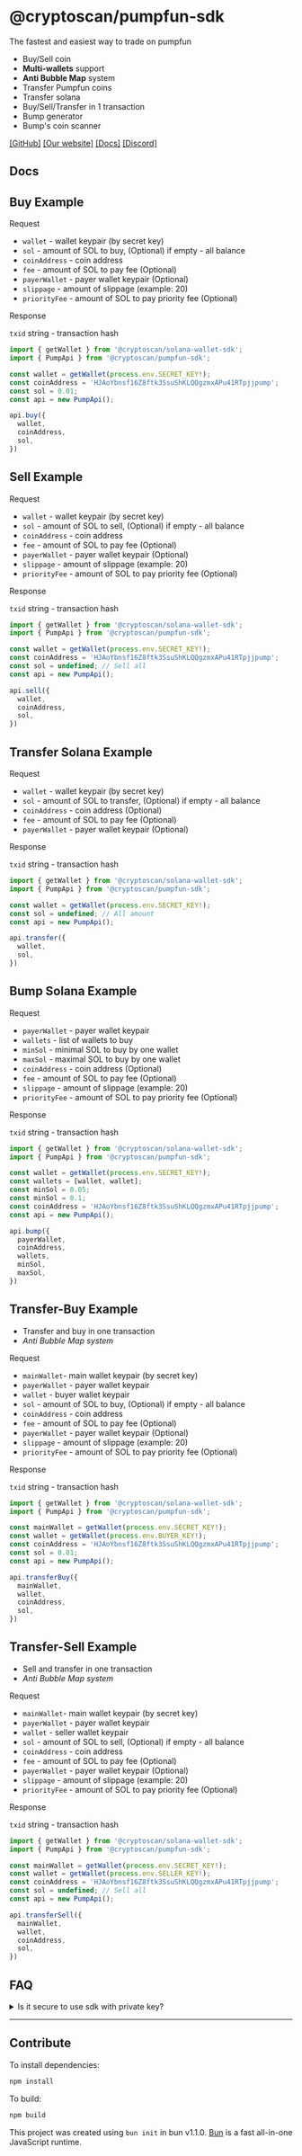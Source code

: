# @cryptoscan/pumpfun-sdk

The fastest and easiest way to trade on pumpfun

- Buy/Sell coin
- **Multi-wallets** support
- **Anti Bubble Map** system
- Transfer Pumpfun coins
- Transfer solana
- Buy/Sell/Transfer in 1 transaction
- Bump generator
- Bump's coin scanner

[[GitHub]](https://github.com/cryptoscan-pro/pumpfun-sdk)
[[Our website]](https://cryptoscan.pro/)
[[Docs]](https://docs.cryptoscan.pro/)
[[Discord]](https://discord.gg/ktewAs67fE)

## Docs

## Buy Example

Request

- `wallet` - wallet keypair (by secret key)
- `sol` - amount of SOL to buy, (Optional) if empty - all balance
- `coinAddress` - coin address
- `fee` - amount of SOL to pay fee (Optional)
- `payerWallet` - payer wallet keypair (Optional)
- `slippage` - amount of slippage (example: 20)
- `priorityFee` - amount of SOL to pay priority fee (Optional)

Response

`txid` string - transaction hash

```javascript
import { getWallet } from '@cryptoscan/solana-wallet-sdk';
import { PumpApi } from '@cryptoscan/pumpfun-sdk';

const wallet = getWallet(process.env.SECRET_KEY!);
const coinAddress = 'HJAoYbnsf16Z8ftk3SsuShKLQQgzmxAPu41RTpjjpump';
const sol = 0.01;
const api = new PumpApi();

api.buy({
  wallet,
  coinAddress,
  sol,
})
```

## Sell Example

Request

- `wallet` - wallet keypair (by secret key)
- `sol` - amount of SOL to sell, (Optional) if empty - all balance
- `coinAddress` - coin address
- `fee` - amount of SOL to pay fee (Optional)
- `payerWallet` - payer wallet keypair (Optional)
- `slippage` - amount of slippage (example: 20)
- `priorityFee` - amount of SOL to pay priority fee (Optional)

Response

`txid` string - transaction hash

```javascript
import { getWallet } from '@cryptoscan/solana-wallet-sdk';
import { PumpApi } from '@cryptoscan/pumpfun-sdk';

const wallet = getWallet(process.env.SECRET_KEY!);
const coinAddress = 'HJAoYbnsf16Z8ftk3SsuShKLQQgzmxAPu41RTpjjpump';
const sol = undefined; // Sell all
const api = new PumpApi();

api.sell({
  wallet,
  coinAddress,
  sol,
})
```

## Transfer Solana Example

Request

- `wallet` - wallet keypair (by secret key)
- `sol` - amount of SOL to transfer, (Optional) if empty - all balance
- `coinAddress` - coin address (Optional)
- `fee` - amount of SOL to pay fee (Optional)
- `payerWallet` - payer wallet keypair (Optional)

Response

`txid` string - transaction hash

```javascript
import { getWallet } from '@cryptoscan/solana-wallet-sdk';
import { PumpApi } from '@cryptoscan/pumpfun-sdk';

const wallet = getWallet(process.env.SECRET_KEY!);
const sol = undefined; // All amount
const api = new PumpApi();

api.transfer({
  wallet,
  sol,
})
```

## Bump Solana Example

Request

- `payerWallet` - payer wallet keypair
- `wallets` - list of wallets to buy
- `minSol` - minimal SOL to buy by one wallet
- `maxSol` - maximal SOL to buy by one wallet
- `coinAddress` - coin address (Optional)
- `fee` - amount of SOL to pay fee (Optional)
- `slippage` - amount of slippage (example: 20)
- `priorityFee` - amount of SOL to pay priority fee (Optional)

Response

`txid` string - transaction hash

```javascript
import { getWallet } from '@cryptoscan/solana-wallet-sdk';
import { PumpApi } from '@cryptoscan/pumpfun-sdk';

const wallet = getWallet(process.env.SECRET_KEY!);
const wallets = [wallet, wallet];
const minSol = 0.05;
const minSol = 0.1;
const coinAddress = 'HJAoYbnsf16Z8ftk3SsuShKLQQgzmxAPu41RTpjjpump';
const api = new PumpApi();

api.bump({
  payerWallet,
  coinAddress,
  wallets,
  minSol,
  maxSol,
})
```

## Transfer-Buy Example

- Transfer and buy in one transaction
- *Anti Bubble Map system*

Request

- `mainWallet`- main wallet keypair (by secret key)
- `payerWallet` - payer wallet keypair
- `wallet` - buyer wallet keypair
- `sol` - amount of SOL to buy, (Optional) if empty - all balance
- `coinAddress` - coin address
- `fee` - amount of SOL to pay fee (Optional)
- `payerWallet` - payer wallet keypair (Optional)
- `slippage` - amount of slippage (example: 20)
- `priorityFee` - amount of SOL to pay priority fee (Optional)

Response

`txid` string - transaction hash

```javascript
import { getWallet } from '@cryptoscan/solana-wallet-sdk';
import { PumpApi } from '@cryptoscan/pumpfun-sdk';

const mainWallet = getWallet(process.env.SECRET_KEY!);
const wallet = getWallet(process.env.BUYER_KEY!);
const coinAddress = 'HJAoYbnsf16Z8ftk3SsuShKLQQgzmxAPu41RTpjjpump';
const sol = 0.01;
const api = new PumpApi();

api.transferBuy({
  mainWallet,
  wallet,
  coinAddress,
  sol,
})
```

## Transfer-Sell Example

- Sell and transfer in one transaction
- *Anti Bubble Map system*

Request

- `mainWallet`- main wallet keypair (by secret key)
- `payerWallet` - payer wallet keypair
- `wallet` - seller wallet keypair
- `sol` - amount of SOL to sell, (Optional) if empty - all balance
- `coinAddress` - coin address
- `fee` - amount of SOL to pay fee (Optional)
- `payerWallet` - payer wallet keypair (Optional)
- `slippage` - amount of slippage (example: 20)
- `priorityFee` - amount of SOL to pay priority fee (Optional)

Response

`txid` string - transaction hash

```javascript
import { getWallet } from '@cryptoscan/solana-wallet-sdk';
import { PumpApi } from '@cryptoscan/pumpfun-sdk';

const mainWallet = getWallet(process.env.SECRET_KEY!);
const wallet = getWallet(process.env.SELLER_KEY!);
const coinAddress = 'HJAoYbnsf16Z8ftk3SsuShKLQQgzmxAPu41RTpjjpump';
const sol = undefined; // Sell all
const api = new PumpApi();

api.transferSell({
  mainWallet,
  wallet,
  coinAddress,
  sol,
})
```

## FAQ

<details>
  <summary>Is it secure to use sdk with private key?</summary>

  You don't share private key through api request.
  You sign transaction with private key locally only.
  Library is based on [@cryptoscan/swap-sdk](https://docs.cryptoscan.pro/swap/sdk)
</details>

---

## Contribute

To install dependencies:

```bash
npm install
```

To build:

```bash
npm build
```

This project was created using `bun init` in bun v1.1.0. [Bun](https://bun.sh) is a fast all-in-one JavaScript runtime.
